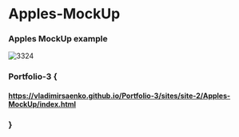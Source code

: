 # Apples-MockUp

### Apples MockUp example

![3324](https://user-images.githubusercontent.com/56477695/122782471-6ded8f00-d2b9-11eb-96a0-af8e87876fdf.jpg)

### Portfolio-3 {

#### https://vladimirsaenko.github.io/Portfolio-3/sites/site-2/Apples-MockUp/index.html

### }
